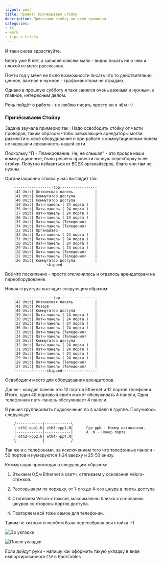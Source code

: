 ```yaml
---
layout: post
title: Проект: Причёсываем Стойку
description: Причесали стойку по всем правилам
categories:
- it
- work
- tips_n_tricks
---
```


И таки снова здраствуйте.

Блогу уже 8 лет, а записей совсем мало - видно писать не о чем и плохой из меня рассказчик.

Почти год у меня не было возможности писать что то действительно ценное, важное и нужное - графоманством не страдаю.

Однако в прошлую субботу я таки занялся очень важным и нужным, а главное, интересным делом.

Речь пойдёт о работе - не люблю писать просто ни о чём :-)

### Причёсываем Стойку

Задача звучала примерно так : Надо освободить стойку от части проводов, таким образом чтобы заезжающие арендаторы могли разместить своё оборудование и при работе с коммутационным полем не нарушали связанность нашей сети.

Поскольку "П - Планирование. Не, не слышал" - это провсе наши коммутационные, было решено провести полную пересборку всей стойки. Попутно избавиться от ВСЕХ органайзеров, благо они там не нужны.

Организационно стойка у нас выглядит так:

```
    ------------------top-----------------
    |42 Unit| Оптическая панель          |
    |41 Unit| Коммутатор доступа         |
    |40 Unit| Коммутатор доступа         |
    |39 Unit| Патч-панель ( 24 порта )   |
    |38 Unit| Патч-панель ( 24 порта )   |
    |37 Unit| Патч-панель ( 24 порта )   |
    |36 Unit| Патч-панель ( 24 порта )   |
    |35 Unit| Патч-панель (Телефония)    |
    |34 Unit| Патч-панель (Телефония)    |
    |33 Unit| Органайзер                 |
    |32 Unit| Патч-панель ( 24 порта )   |
    |31 Unit| Патч-панель ( 24 порта )   |
    |30 Unit| Патч-панель ( 24 порта )   |
    |29 Unit| Патч-панель ( 24 порта )   |
    |28 Unit| Патч-панель (Телефония)    |
    |27 Unit| Патч-панель (Телефония)    |
    |26 Unit| Коммутатор доступа         |
    ---------------skipped----------------
```

Всё что поскипанно - просто отключилось и отдалось арендаторам на переоборудование.

Новая структура выглядит следующим образом:

```
    ------------------top-----------------
    |42 Unit| Оптическая панель          |
    |41 Unit| Резерв                     |
    |40 Unit| Коммутатор доступа         |
    |39 Unit| Патч-панель ( 24 порта )   |
    |38 Unit| Патч-панель ( 24 порта )   |
    |37 Unit| Патч-панель ( 24 порта )   |
    |36 Unit| Патч-панель ( 24 порта )   |
    |35 Unit| Патч-панель (Телефония)    |
    |34 Unit| Патч-панель (Телефония)    |
    |33 Unit| Коммутатор доступа         |
    |32 Unit| Патч-панель ( 24 порта )   |
    |31 Unit| Патч-панель ( 24 порта )   |
    |30 Unit| Патч-панель ( 24 порта )   |
    |29 Unit| Патч-панель ( 24 порта )   |
    |28 Unit| Патч-панель (Телефония)    |
    |27 Unit| Патч-панель (Телефония)    |
    ---------------skipped----------------
```

Освободили место для оборудования арендаторов.

Далее - каждая панель это 12 портов Ethernet и 12 портов телефонии. Итого, один 48 портовый свитч может обслуживать 4 панели, Одна телефонная патч-панель обслуживает 4 панели.

Я решил группировать подключения по 4 кабеля в группе. Получилось следующее:

```
    /------------|------------\
    | eth1->pp1.N| eth3->pp3.N|      Где ppN - Номер патчпанели, 
    |------------|------------|      А .N - Номер порта
    | eth2->pp2.N| eth4->pp4.N|
    \------------|------------/
```

Так же и с телефонами, за исключением того что телефонные панели - 50 портов и нумеруются 1-24 вверху и 25-50 внизу.

Коммутация происходила следующим образом:

1) Втыкаем 0,5м Ethernet в свитч, стягиваем у основания Velcro-стяжкой.

2) Рассовываем по порядку, от 1-ого до 4-ого шнура в порты доступа

3) Стягиваем Velcro-стяжкой, максимально близко к основанию шнуров со стороны портов доступа.

4) Повторяем всё тоже самое для телефонии.

Таким не хитрым способом была пересобрана вся стойка :-)

![До укладки](/images/story/2018_before.png)

![После укладки](/images/story/2018_after.png)

Если дойдут руки - напишу как оформить такую укладку в виде импортированного `CSV` в RackTables